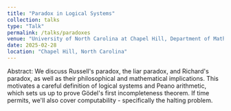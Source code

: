 ```yaml
---
title: "Paradox in Logical Systems"
collection: talks
type: "Talk"
permalink: /talks/paradoxes
venue: "University of North Carolina at Chapel Hill, Department of Mathematics"
date: 2025-02-28
location: "Chapel Hill, North Carolina"
---
```


Abstract: We discuss Russell's paradox, the liar paradox, and Richard's paradox, as well as their philosophical and mathematical implications. This motivates a careful definition of logical systems and Peano arithmetic, which sets us up to prove Gödel's first incompleteness theorem. If time permits, we'll also cover computability - specifically the halting problem. 
